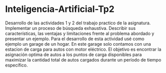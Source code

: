 # Inteligencia-Artificial-Tp2
Desarrollo de las actividades 1 y 2 del trabajo practico de la asignatura. 
Implementar un proceso de búsqueda exhaustiva. Describir sus características, las ventajas y limitaciones frente al problema abordado y presentar un ejemplo. 
Para el desarrollo de esta actividad usé como ejemplo un garage de un hogar. En este garage solo contamos con una estacion de carga para autos con motor eléctrico. El objetivo es encontrar la asignación optima de autos a los puntos de carga disponibles para maximizar la cantidad total de autos cargados durante un período de tiempo específico.  
